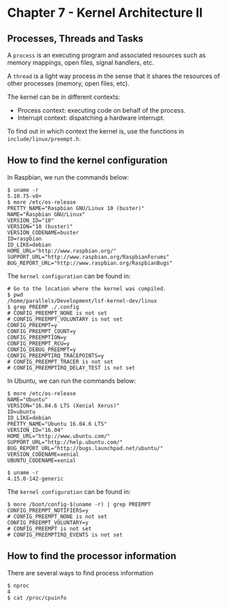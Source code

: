 # Chapter 7 - Kernel Architecture II


## Processes, Threads and Tasks


A `process` is an executing program and associated resources such as memory
mappings, open files, signal handlers, etc.

A `thread` is a light way process in the sense that it shares the resources
of other processes (memory, open files, etc).


The kernel can be in different contexts:

- Process context: executing code on behalf of the process.
- Interrupt context: dispatching a hardware interrupt.


To find out in which context the kernel is, use the functions in
`include/linux/preempt.h`.


## How to find the kernel configuration


In Raspbian, we run the commands below:


```shell
$ uname -r
5.10.75-v8+
$ more /etc/os-release 
PRETTY_NAME="Raspbian GNU/Linux 10 (buster)"
NAME="Raspbian GNU/Linux"
VERSION_ID="10"
VERSION="10 (buster)"
VERSION_CODENAME=buster
ID=raspbian
ID_LIKE=debian
HOME_URL="http://www.raspbian.org/"
SUPPORT_URL="http://www.raspbian.org/RaspbianForums"
BUG_REPORT_URL="http://www.raspbian.org/RaspbianBugs"
```

The `kernel configuration` can be found in:


```shell
# Go to the location where the kernel was compiled.
$ pwd
/home/parallels/Development/lsf-kernel-dev/linux
$ grep PREEMP ./.config
# CONFIG_PREEMPT_NONE is not set
# CONFIG_PREEMPT_VOLUNTARY is not set
CONFIG_PREEMPT=y
CONFIG_PREEMPT_COUNT=y
CONFIG_PREEMPTION=y
CONFIG_PREEMPT_RCU=y
CONFIG_DEBUG_PREEMPT=y
CONFIG_PREEMPTIRQ_TRACEPOINTS=y
# CONFIG_PREEMPT_TRACER is not set
# CONFIG_PREEMPTIRQ_DELAY_TEST is not set
```

In Ubuntu, we can run the commands below:

```shell
$ more /etc/os-release 
NAME="Ubuntu"
VERSION="16.04.6 LTS (Xenial Xerus)"
ID=ubuntu
ID_LIKE=debian
PRETTY_NAME="Ubuntu 16.04.6 LTS"
VERSION_ID="16.04"
HOME_URL="http://www.ubuntu.com/"
SUPPORT_URL="http://help.ubuntu.com/"
BUG_REPORT_URL="http://bugs.launchpad.net/ubuntu/"
VERSION_CODENAME=xenial
UBUNTU_CODENAME=xenial

$ uname -r
4.15.0-142-generic
```

The `kernel configuration` can be found in:

```shell
$ more /boot/config-$(uname -r) | grep PREEMPT
CONFIG_PREEMPT_NOTIFIERS=y
# CONFIG_PREEMPT_NONE is not set
CONFIG_PREEMPT_VOLUNTARY=y
# CONFIG_PREEMPT is not set
# CONFIG_PREEMPTIRQ_EVENTS is not set
```

## How to find the processor information

There are several ways to find process information

```shell
$ nproc
4
$ cat /proc/cpuinfo
```
